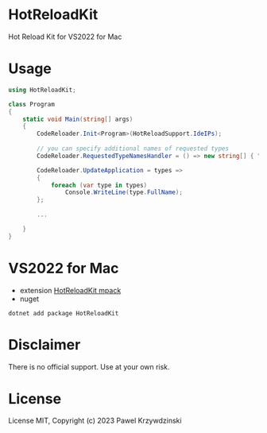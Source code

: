 # HotReloadKit

Hot Reload Kit for VS2022 for Mac

# Usage 

```cs
using HotReloadKit;

class Program
{
    static void Main(string[] args)
    {
        CodeReloader.Init<Program>(HotReloadSupport.IdeIPs);        
        
        // you can specify additional names of requested types
        CodeReloader.RequestedTypeNamesHandler = () => new string[] { "HotReloadExample.MyClass" };

        CodeReloader.UpdateApplication = types =>
        {
            foreach (var type in types) 
                Console.WriteLine(type.FullName);
        };
          
        ...

    }
}  
```

# VS2022 for Mac

- extension [HotReloadKit mpack](https://github.com/idexus/HotReloadKit/releases)
- nuget

```
dotnet add package HotReloadKit
```

# Disclaimer

There is no official support. Use at your own risk.

# License

License MIT, Copyright (c) 2023 Pawel Krzywdzinski
